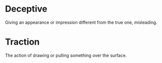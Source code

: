 # Deceptive
Giving an appearance or impression different from the true one, misleading.

# Traction
The action of drawing or pulling something over the surface.
